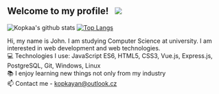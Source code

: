 ## Welcome to my profile! &nbsp; ![](https://visitor-badge.glitch.me/badge?page_id=kopkaa.kopkaa&style=flat-square&color=0088cc)
![Kopkaa's github stats](https://github-readme-stats.vercel.app/api?username=kopkaa&show_icons=true&theme=dracula)
[![Top Langs](https://github-readme-stats.vercel.app/api/top-langs/?username=kopkaa&show_icons=true&theme=dracula&hide=css,html)](https://github.com/anuraghazra/github-readme-stats)

Hi, my name is John.  I am studying Computer Science at university. I am interested in web development and web technologies. <br>
💻 Technologies I use: JavaScript ES6, HTML5, CSS3, Vue.js, Express.js, PostgreSQL, Git, Windows, Linux <br>
📚 I enjoy learning new things not only from my industry<br>
📫 Contact me -  kopkayan@outlook.cz<br>

<!--
**kopkaa/kopkaa** is a ✨ _special_ ✨ repository because its `README.md` (this file) appears on your GitHub profile.

Here are some ideas to get you started:

- 🔭 I’m currently working on ...
- 🌱 I’m currently learning ...
- 👯 I’m looking to collaborate on ...
- 🤔 I’m looking for help with ...
- 💬 Ask me about ...
- 📫 How to reach me: ...
- 😄 Pronouns: ...
- ⚡ Fun fact: ...
-->
